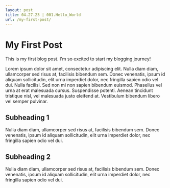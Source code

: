 ```yaml
---
layout: post
title: 04.27.23 | 001.Hello_World 
url: /my-first-post/
---
```


# My First Post

This is my first blog post. I'm so excited to start my blogging journey!

Lorem ipsum dolor sit amet, consectetur adipiscing elit. Nulla diam diam, ullamcorper sed risus at, facilisis bibendum sem. Donec venenatis, ipsum id aliquam sollicitudin, elit urna imperdiet dolor, nec fringilla sapien odio vel dui. Nulla facilisi. Sed non mi non sapien bibendum euismod. Phasellus vel urna at erat malesuada cursus. Suspendisse potenti. Aenean tincidunt tristique nisl, vel malesuada justo eleifend at. Vestibulum bibendum libero vel semper pulvinar.

## Subheading 1

Nulla diam diam, ullamcorper sed risus at, facilisis bibendum sem. Donec venenatis, ipsum id aliquam sollicitudin, elit urna imperdiet dolor, nec fringilla sapien odio vel dui.

## Subheading 2

Nulla diam diam, ullamcorper sed risus at, facilisis bibendum sem. Donec venenatis, ipsum id aliquam sollicitudin, elit urna imperdiet dolor, nec fringilla sapien odio vel dui.



<!-- ### Image

![alt text](https://www.markdownguide.org/assets/images/tux.png)

Lorem ipsum dolor sit amet consectetur adipisicing elit. Corrupti amet sapiente earum quisquam incidunt voluptate aperiam provident, assumenda, iure delectus illo atque! Inventore eveniet repellendus recusandae veniam minus perferendis sequi.**Lorem** ipsum dolor sit amet consectetur adipisicing elit. Corrupti amet sapiente earum quisquam incidunt voluptate aperiam provident, assumenda, 

### Footnote

Here's a sentence with a footnote. [^1]

[^1]: This is the footnote.

### Task List

- [x] Write the press release
- [ ] Update the website
- [ ] Contact the media

### Fenced Code Block

```
var WannaRockRightNow = true;
var CameToGetDown = false;
var NotInternationallyKnown = true;
var knownToRockTheMic = true;

if(WannaRockRightNow && CameToGetDown && NotInternationallyKnown && knownToRockTheMic){
    console.log("You are Rob Base!");
} else {
    console.log("You are not Rob Base");
}

```

### Link

[Markdown Guide](https://www.markdownguide.org) -->
